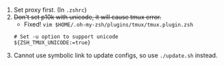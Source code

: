 1. Set proxy first. (In `.zshrc`)
1. ~~Don't set p10k with unicode, it will cause tmux error.~~
    * Fixed! `vim $HOME/.oh-my-zsh/plugins/tmux/tmux.plugin.zsh`
    ```
    # Set -u option to support unicode
    ${ZSH_TMUX_UNICODE:=true}
    ```
1. Cannot use symbolic link to update configs, so use `./update.sh` instead.
